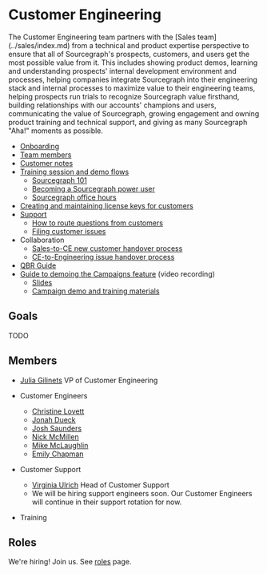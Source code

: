# Customer Engineering
The Customer Engineering team partners with the [Sales team] (../sales/index.md) from a technical and product expertise perspective to ensure that all of Sourcegraph's prospects, customers, and users get the most possible value from it. This includes showing product demos, learning and understanding prospects' internal development environment and processes, helping companies integrate Sourcegraph into their engineering stack and internal processes to maximize value to their engineering teams, helping prospects run trials to recognize Sourcegraph value firsthand, building relationships with our accounts' champions and users, communicating the value of Sourcegraph, growing engagement and owning product training and technical support, and giving as many Sourcegraph "Aha!" moments as possible.

* [Onboarding](onboarding.md)
* [Team members](#members)
* [Customer notes](customer-notes.md)
* [Training session and demo flows](training.md)
	* [Sourcegraph 101](training.md#sourcegraph-101-standard-demo-flow)
	* [Becoming a Sourcegraph power user](training.md#becoming-a-sourcegraph-power-user)
	* [Sourcegraph office hours](training.md#sourcegraph-office-hours)
* [Creating and maintaining license keys for customers](license_keys.md)
* [Support](support.md)
	* [How to route questions from customers](routing_questions.md)
	* [Filing customer issues](customer_issues.md)
* Collaboration
	* [Sales-to-CE new customer handover process](../sales/sales_to_ce_handover.md)
	* [CE-to-Engineering issue handover process](ce_to_eng_handover.md)
* [QBR Guide](qbr_guide.md)
* [Guide to demoing the Campaigns feature](https://drive.google.com/drive/u/0/folders/1ZI9A_u8K7cxQS_-WFbkG75PcqgkGpPGI) (video recording)
	* [Slides](https://docs.google.com/presentation/d/1niZBMhHKWJT1-n_ExSbYIRD51vcubrWwQm-Tc5EZo8s/edit#slide=id.g7d2aea8729_0_0)
	* [Campaign demo and training materials](https://docs.google.com/document/d/1xQxhdGaudydOn5nBGIG91F6Z4VR4NwBfuKFvgbmCjJo/edit?usp=drive_web&ouid=107037782400977645523)

## Goals
TODO

## Members

* [Julia Gilinets](../../company/team/index.md#julia-gilinets-she-her) VP of Customer Engineering
* Customer Engineers
	* [Christine Lovett](../../company/team/index.md#christine-lovett-she-her)
	* [Jonah Dueck](../../company/team/index.md#jonah-dueck-he-him)
	* [Josh Saunders](../../company/team/index.md#josh-saunders)
	* [Nick McMillen](../../company/team/index.md#nick-mcmillen-he-him)
	* [Mike McLaughlin](../../company/team/index.md#mike-mclaughlin-he-him)
	* [Emily Chapman](../../company/team/index.md#emily-chapman-she-her)

* Customer Support
	* [Virginia Ulrich](../../company/team/index.md#virginia-ulrich-she-her) Head of Customer Support
	* We will be hiring support engineers soon. Our Customer Engineers will continue in their support rotation for now.
* Training

## Roles
We're hiring! Join us. See [roles](./roles/index.md) page.
